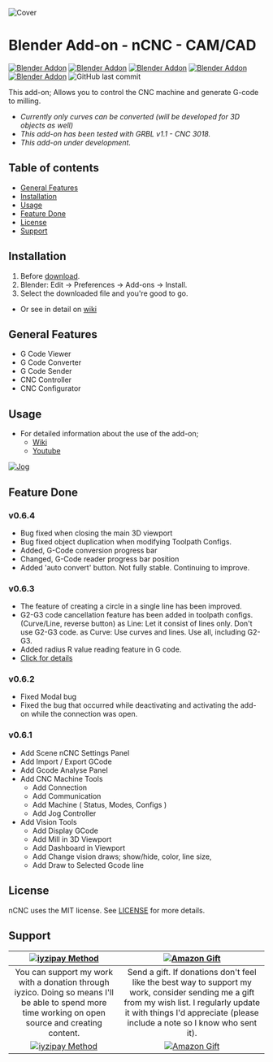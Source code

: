 ![Cover](https://user-images.githubusercontent.com/73780835/98469456-cff8f880-21f0-11eb-9431-a0b6cd2e5d80.png)
# Blender Add-on - nCNC - CAM/CAD
[![Blender Addon](https://img.shields.io/badge/Blender-2.9-orange?&style=flat&logo=blender&logoColor=white)](https://www.blender.org/download/releases/2-90/)
[![Blender Addon](https://img.shields.io/badge/Addon-nCNC-orange)](https://github.com/manahter/nCNC)
[![Blender Addon](https://img.shields.io/github/v/release/manahter/nCNC)](https://github.com/manahter/nCNC)
[![Blender Addon](https://img.shields.io/github/release-date-pre/manahter/nCNC)](https://github.com/manahter/nCNC)
[![Blender Addon](https://img.shields.io/github/license/manahter/nCNC)](https://github.com/manahter/nCNC/blob/main/LICENSE)
![GitHub last commit](https://img.shields.io/github/last-commit/manahter/nCNC)

This add-on; Allows you to control the CNC machine and generate G-code to milling.

* _Currently only curves can be converted (will be developed for 3D objects as well)_
* _This add-on has been tested with GRBL v1.1 - CNC 3018._
* _This add-on under development._

## Table of contents
* [General Features](#General-Features)
* [Installation](#Installation)
* [Usage](#Usage)
* [Feature Done](#Feature-Done)
* [License](#License)
* [Support](#Support)


## Installation
1. Before [download](https://github.com/manahter/nCNC/releases/latest/download/nCNC.zip).
2. Blender: Edit -> Preferences -> Add-ons -> Install.
3. Select the downloaded file and you're good to go.
* Or see in detail on [wiki](https://github.com/manahter/nCNC/wiki/Installation)

## General Features
* G Code Viewer
* G Code Converter
* G Code Sender
* CNC Controller
* CNC Configurator

## Usage
- For detailed information about the use of the add-on;
  * [Wiki](https://github.com/manahter/nCNC/wiki)
  * [Youtube](https://www.youtube.com/watch?v=mPNej4vpJvc&list=PLEhXwZnmfmZUFy7qmVqo_J2PuXGDBswYh)

[![Jog](https://user-images.githubusercontent.com/73780835/98465377-bef0bd00-21d9-11eb-8c31-b40152f22837.gif)](https://youtu.be/6yTcJT8kL2c?t=286 "go Youtube Video")

## Feature Done 
### v0.6.4
* Bug fixed when closing the main 3D viewport
* Bug fixed object duplication when modifying Toolpath Configs.
* Added, G-Code conversion progress bar
* Changed, G-Code reader progress bar position
* Added 'auto convert' button. Not fully stable. Continuing to improve.

### v0.6.3
* The feature of creating a circle in a single line has been improved.
* G2-G3 code cancellation feature has been added in toolpath configs. (Curve/Line, reverse button)
as Line: Let it consist of lines only. Don't use G2-G3 code.
as Curve: Use curves and lines. Use all, including G2-G3.
* Added radius R value reading feature in G code.
* [Click for details](https://github.com/manahter/nCNC/releases/tag/v0.6.3)

### v0.6.2
* Fixed Modal bug
* Fixed the bug that occurred while deactivating and activating the add-on while the connection was open.

### v0.6.1
* Add Scene nCNC Settings Panel
* Add Import / Export GCode
* Add Gcode Analyse Panel
* Add CNC Machine Tools
  * Add Connection
  * Add Communication
  * Add Machine ( Status, Modes, Configs )
  * Add Jog Controller
* Add Vision Tools
  * Add Display GCode
  * Add Mill in 3D Viewport
  * Add Dashboard in Viewport
  * Add Change vision draws; show/hide, color, line size, 
  * Add Draw to Selected Gcode line

## License
nCNC uses the MIT license. See [LICENSE](https://github.com/manahter/nCNC/blob/main/LICENSE) for more details.

## Support
| [![iyzipay Method](https://www.iyzico.com/assets/images/content/logo.svg)](https://iyzi.link/AFuRiw)  | [![Amazon Gift](https://upload.wikimedia.org/wikipedia/commons/thumb/6/62/Amazon.com-Logo.svg/300px-Amazon.com-Logo.svg.png)](https://www.amazon.com/hz/wishlist/ls/1FK123QWD8L6T?ref_=wl_share)   |
|:------------:|:---------------:|
| You can support my work with a donation through iyzico. Doing so means I'll be able to spend more time working on open source and creating content. | Send a gift. If donations don't feel like the best way to support my work, consider sending me a gift from my wish list. I regularly update it with things I'd appreciate (please include a note so I know who sent it). |
| [![iyzipay Method](https://img.shields.io/badge/-donate-1e64ff?style=for-the-badge)](https://iyzi.link/AFuRiw)| [![Amazon Gift](https://img.shields.io/badge/-Send_Gift-fe9a2f?style=for-the-badge)](https://www.amazon.com/hz/wishlist/ls/1FK123QWD8L6T?ref_=wl_share) |
